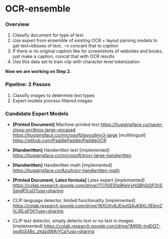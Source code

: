# OCR-ensemble

### Overview
1. Classify document for type of text 
2. Use expert from ensemble of existing OCR + layout parsing models  to get text+bboxes of text, —> concant that to caption 
3. If there is no original caption like for screenshots of websites and books, just make a caption, concat that with OCR results 
4. Use this data set to train clip with character level tokenization

**Now we are working on Step 2.**

### Pipeline: 2 Passes
1. Classify images to determine text types
2. Expert models process filtered images


### Candidate Expert Models
* **[Printed Document]** Machine-printed text
https://huggingface.co/naver-clova-ocr/bros-large-uncased
https://huggingface.co/microsoft/layoutlmv3-large
[multilingual]
https://github.com/PaddlePaddle/PaddleOCR

* **[Handwritten]** Handwritten text [implemented]
https://huggingface.co/microsoft/trocr-large-handwritten

* **[Handwritten]** Handwritten math [implemented]
https://huggingface.co/Azu/trocr-handwritten-math

* **[Printed Document, Latex formula]** Latex expert [implemented]
https://colab.research.google.com/drive/1TO10E5fa9KeVyHQBhQQP3VESeigRTcsG?usp=sharing

* CLIP language detector, limited functionality [implemented]
https://colab.research.google.com/drive/16XU0v8JEeolQ4uK8XL0EbmZhLWLpF0ti?usp=sharing

* CLIP text detector, simply detects text or no text in images [implemented]
https://colab.research.google.com/drive/1M66t-lnd0QT-opdGS4Bc_zkdzdWAjYCa?usp=sharing 